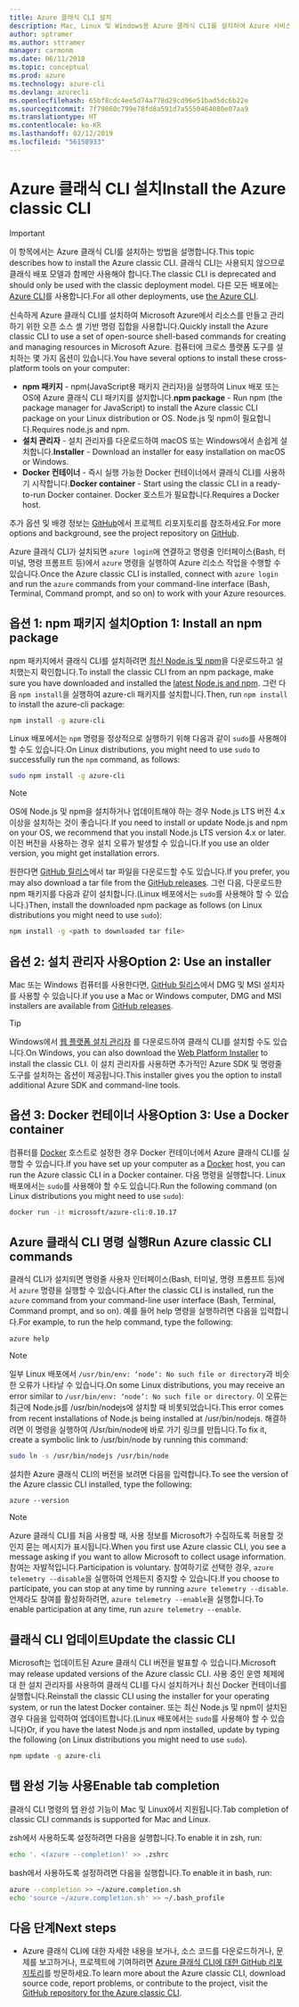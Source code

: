 ```yaml
---
title: Azure 클래식 CLI 설치
description: Mac, Linux 및 Windows용 Azure 클래식 CLI를 설치하여 Azure 서비스 사용 시작
author: sptramer
ms.author: sttramer
manager: carmonm
ms.date: 06/11/2018
ms.topic: conceptual
ms.prod: azure
ms.technology: azure-cli
ms.devlang: azurecli
ms.openlocfilehash: 65bf8cdc4ee5d74a778d29cd96e51bad5dc6b22e
ms.sourcegitcommit: 7f79860c799e78fd8a591d7a5550464080e07aa9
ms.translationtype: HT
ms.contentlocale: ko-KR
ms.lasthandoff: 02/12/2019
ms.locfileid: "56158933"
---
```

# <a name="install-the-azure-classic-cli"></a><span data-ttu-id="5eeda-103">Azure 클래식 CLI 설치</span><span class="sxs-lookup"><span data-stu-id="5eeda-103">Install the Azure classic CLI</span></span>

> [!IMPORTANT]
> <span data-ttu-id="5eeda-104">이 항목에서는 Azure 클래식 CLI를 설치하는 방법을 설명합니다.</span><span class="sxs-lookup"><span data-stu-id="5eeda-104">This topic describes how to install the Azure classic CLI.</span></span> <span data-ttu-id="5eeda-105">클래식 CLI는 사용되지 않으므로 클래식 배포 모델과 함께만 사용해야 합니다.</span><span class="sxs-lookup"><span data-stu-id="5eeda-105">The classic CLI is deprecated and should only be used with the classic deployment model.</span></span>
> <span data-ttu-id="5eeda-106">다른 모든 배포에는 [Azure CLI](/cli/azure)를 사용합니다.</span><span class="sxs-lookup"><span data-stu-id="5eeda-106">For all other deployments, use [the Azure CLI](/cli/azure).</span></span>

<span data-ttu-id="5eeda-107">신속하게 Azure 클래식 CLI를 설치하여 Microsoft Azure에서 리소스를 만들고 관리하기 위한 오픈 소스 셸 기반 명령 집합을 사용합니다.</span><span class="sxs-lookup"><span data-stu-id="5eeda-107">Quickly install the Azure classic CLI to use a set of open-source shell-based commands for creating and managing resources in Microsoft Azure.</span></span> <span data-ttu-id="5eeda-108">컴퓨터에 크로스 플랫폼 도구를 설치하는 몇 가지 옵션이 있습니다.</span><span class="sxs-lookup"><span data-stu-id="5eeda-108">You have several options to install these cross-platform tools on your computer:</span></span>

* <span data-ttu-id="5eeda-109">**npm 패키지** - npm(JavaScript용 패키지 관리자)을 실행하여 Linux 배포 또는 OS에 Azure 클래식 CLI 패키지를 설치합니다.</span><span class="sxs-lookup"><span data-stu-id="5eeda-109">**npm package** - Run npm (the package manager for JavaScript) to install the Azure classic CLI package on your Linux distribution or OS.</span></span> <span data-ttu-id="5eeda-110">Node.js 및 npm이 필요합니다.</span><span class="sxs-lookup"><span data-stu-id="5eeda-110">Requires node.js and npm.</span></span>
* <span data-ttu-id="5eeda-111">**설치 관리자** - 설치 관리자를 다운로드하여 macOS 또는 Windows에서 손쉽게 설치합니다.</span><span class="sxs-lookup"><span data-stu-id="5eeda-111">**Installer** - Download an installer for easy installation on macOS or Windows.</span></span>
* <span data-ttu-id="5eeda-112">**Docker 컨테이너** - 즉시 실행 가능한 Docker 컨테이너에서 클래식 CLI를 사용하기 시작합니다.</span><span class="sxs-lookup"><span data-stu-id="5eeda-112">**Docker container** - Start using the classic CLI in a ready-to-run Docker container.</span></span> <span data-ttu-id="5eeda-113">Docker 호스트가 필요합니다.</span><span class="sxs-lookup"><span data-stu-id="5eeda-113">Requires a Docker host.</span></span>

<span data-ttu-id="5eeda-114">추가 옵션 및 배경 정보는 [GitHub](https://github.com/azure/azure-xplat-cli)에서 프로젝트 리포지토리를 참조하세요.</span><span class="sxs-lookup"><span data-stu-id="5eeda-114">For more options and background, see the project repository on [GitHub](https://github.com/azure/azure-xplat-cli).</span></span>

<span data-ttu-id="5eeda-115">Azure 클래식 CLI가 설치되면 `azure login`에 연결하고 명령줄 인터페이스(Bash, 터미널, 명령 프롬프트 등)에서 `azure` 명령을 실행하여 Azure 리소스 작업을 수행할 수 있습니다.</span><span class="sxs-lookup"><span data-stu-id="5eeda-115">Once the Azure classic CLI is installed, connect with `azure login` and run the `azure` commands from your command-line interface (Bash, Terminal, Command prompt, and so on) to work with your Azure resources.</span></span>

## <a name="option-1-install-an-npm-package"></a><span data-ttu-id="5eeda-116">옵션 1: npm 패키지 설치</span><span class="sxs-lookup"><span data-stu-id="5eeda-116">Option 1: Install an npm package</span></span>

<span data-ttu-id="5eeda-117">npm 패키지에서 클래식 CLI를 설치하려면 [최신 Node.js 및 npm](https://nodejs.org/en/download/package-manager/)을 다운로드하고 설치했는지 확인합니다.</span><span class="sxs-lookup"><span data-stu-id="5eeda-117">To install the classic CLI from an npm package, make sure you have downloaded and installed the [latest Node.js and npm](https://nodejs.org/en/download/package-manager/).</span></span> <span data-ttu-id="5eeda-118">그런 다음 `npm install`을 실행하여 azure-cli 패키지를 설치합니다.</span><span class="sxs-lookup"><span data-stu-id="5eeda-118">Then, run `npm install` to install the azure-cli package:</span></span>

```bash
npm install -g azure-cli
```

<span data-ttu-id="5eeda-119">Linux 배포에서는 `npm` 명령을 정상적으로 실행하기 위해 다음과 같이 `sudo`를 사용해야 할 수도 있습니다.</span><span class="sxs-lookup"><span data-stu-id="5eeda-119">On Linux distributions, you might need to use `sudo` to successfully run the `npm` command, as follows:</span></span>

```bash
sudo npm install -g azure-cli
```

> [!NOTE]
> <span data-ttu-id="5eeda-120">OS에 Node.js 및 npm을 설치하거나 업데이트해야 하는 경우 Node.js LTS 버전 4.x 이상을 설치하는 것이 좋습니다.</span><span class="sxs-lookup"><span data-stu-id="5eeda-120">If you need to install or update Node.js and npm on your OS, we recommend that you install Node.js LTS version 4.x or later.</span></span> <span data-ttu-id="5eeda-121">이전 버전을 사용하는 경우 설치 오류가 발생할 수 있습니다.</span><span class="sxs-lookup"><span data-stu-id="5eeda-121">If you use an older version, you might get installation errors.</span></span>

<span data-ttu-id="5eeda-122">원한다면 [GitHub 릴리스](https://github.com/Azure/azure-xplat-cli/releases)에서 tar 파일을 다운로드할 수도 있습니다.</span><span class="sxs-lookup"><span data-stu-id="5eeda-122">If you prefer, you may also download a tar file from the [GitHub releases](https://github.com/Azure/azure-xplat-cli/releases).</span></span> <span data-ttu-id="5eeda-123">그런 다음, 다운로드한 npm 패키지를 다음과 같이 설치합니다.(Linux 배포에서는 `sudo`를 사용해야 할 수 있습니다.)</span><span class="sxs-lookup"><span data-stu-id="5eeda-123">Then, install the downloaded npm package as follows (on Linux distributions you might need to use `sudo`):</span></span>

```bash
npm install -g <path to downloaded tar file>
```

## <a name="option-2-use-an-installer"></a><span data-ttu-id="5eeda-124">옵션 2: 설치 관리자 사용</span><span class="sxs-lookup"><span data-stu-id="5eeda-124">Option 2: Use an installer</span></span>

<span data-ttu-id="5eeda-125">Mac 또는 Windows 컴퓨터를 사용한다면, [GitHub 릴리스](https://github.com/Azure/azure-xplat-cli/releases)에서 DMG 및 MSI 설치자를 사용할 수 있습니다.</span><span class="sxs-lookup"><span data-stu-id="5eeda-125">If you use a Mac or Windows computer, DMG and MSI installers are available from [GitHub releases](https://github.com/Azure/azure-xplat-cli/releases).</span></span>

> [!TIP]
> <span data-ttu-id="5eeda-126">Windows에서 [웹 플랫폼 설치 관리자](https://go.microsoft.com/?linkid=9828653) 를 다운로드하여 클래식 CLI를 설치할 수도 있습니다.</span><span class="sxs-lookup"><span data-stu-id="5eeda-126">On Windows, you can also download the [Web Platform Installer](https://go.microsoft.com/?linkid=9828653) to install the classic CLI.</span></span> <span data-ttu-id="5eeda-127">이 설치 관리자를 사용하면 추가적인 Azure SDK 및 명령줄 도구를 설치하는 옵션이 제공됩니다.</span><span class="sxs-lookup"><span data-stu-id="5eeda-127">This installer gives you the option to install additional Azure SDK and command-line tools.</span></span>

## <a name="option-3-use-a-docker-container"></a><span data-ttu-id="5eeda-128">옵션 3: Docker 컨테이너 사용</span><span class="sxs-lookup"><span data-stu-id="5eeda-128">Option 3: Use a Docker container</span></span>

<span data-ttu-id="5eeda-129">컴퓨터를 [Docker](https://docs.docker.com/engine/understanding-docker/) 호스트로 설정한 경우 Docker 컨테이너에서 Azure 클래식 CLI를 실행할 수 있습니다.</span><span class="sxs-lookup"><span data-stu-id="5eeda-129">If you have set up your computer as a [Docker](https://docs.docker.com/engine/understanding-docker/) host, you can run the Azure classic CLI in a Docker container.</span></span> <span data-ttu-id="5eeda-130">다음 명령을 실행합니다. Linux 배포에서는 `sudo`를 사용해야 할 수도 있습니다.</span><span class="sxs-lookup"><span data-stu-id="5eeda-130">Run the following command (on Linux distributions you might need to use `sudo`):</span></span>

```bash
docker run -it microsoft/azure-cli:0.10.17
```

## <a name="run-azure-classic-cli-commands"></a><span data-ttu-id="5eeda-131">Azure 클래식 CLI 명령 실행</span><span class="sxs-lookup"><span data-stu-id="5eeda-131">Run Azure classic CLI commands</span></span>

<span data-ttu-id="5eeda-132">클래식 CLI가 설치되면 명령줄 사용자 인터페이스(Bash, 터미널, 명령 프롬프트 등)에서 `azure` 명령을 실행할 수 있습니다.</span><span class="sxs-lookup"><span data-stu-id="5eeda-132">After the classic CLI is installed, run the `azure` command from your command-line user interface (Bash, Terminal, Command prompt, and so on).</span></span> <span data-ttu-id="5eeda-133">예를 들어 help 명령을 실행하려면 다음을 입력합니다.</span><span class="sxs-lookup"><span data-stu-id="5eeda-133">For example, to run the help command, type the following:</span></span>

```azurecli-interactive
azure help
```

> [!NOTE]
> <span data-ttu-id="5eeda-134">일부 Linux 배포에서 `/usr/bin/env: ‘node’: No such file or directory`과 비슷한 오류가 나타날 수 있습니다.</span><span class="sxs-lookup"><span data-stu-id="5eeda-134">On some Linux distributions, you may receive an error similar to `/usr/bin/env: ‘node’: No such file or directory`.</span></span> <span data-ttu-id="5eeda-135">이 오류는 최근에 Node.js를 /usr/bin/nodejs에 설치할 때 비롯되었습니다.</span><span class="sxs-lookup"><span data-stu-id="5eeda-135">This error comes from recent installations of Node.js being installed at /usr/bin/nodejs.</span></span> <span data-ttu-id="5eeda-136">해결하려면 이 명령을 실행하여 /Usr/bin/node에 바로 가기 링크를 만듭니다.</span><span class="sxs-lookup"><span data-stu-id="5eeda-136">To fix it, create a symbolic link to /usr/bin/node by running this command:</span></span>

```bash
sudo ln -s /usr/bin/nodejs /usr/bin/node
```

<span data-ttu-id="5eeda-137">설치한 Azure 클래식 CLI의 버전을 보려면 다음을 입력합니다.</span><span class="sxs-lookup"><span data-stu-id="5eeda-137">To see the version of the Azure classic CLI installed, type the following:</span></span>

```azurecli-interactive
azure --version
```

> [!NOTE]
> <span data-ttu-id="5eeda-138">Azure 클래식 CLI를 처음 사용할 때, 사용 정보를 Microsoft가 수집하도록 허용할 것인지 묻는 메시지가 표시됩니다.</span><span class="sxs-lookup"><span data-stu-id="5eeda-138">When you first use Azure classic CLI, you see a message asking if you want to allow Microsoft to collect usage information.</span></span> <span data-ttu-id="5eeda-139">참여는 자발적입니다.</span><span class="sxs-lookup"><span data-stu-id="5eeda-139">Participation is voluntary.</span></span> <span data-ttu-id="5eeda-140">참여하기로 선택한 경우, `azure telemetry --disable`을 실행하여 언제든지 중지할 수 있습니다.</span><span class="sxs-lookup"><span data-stu-id="5eeda-140">If you choose to participate, you can stop at any time by running `azure telemetry --disable`.</span></span> <span data-ttu-id="5eeda-141">언제라도 참여를 활성화하려면, `azure telemetry --enable`을 실행합니다.</span><span class="sxs-lookup"><span data-stu-id="5eeda-141">To enable participation at any time, run `azure telemetry --enable`.</span></span>

## <a name="update-the-classic-cli"></a><span data-ttu-id="5eeda-142">클래식 CLI 업데이트</span><span class="sxs-lookup"><span data-stu-id="5eeda-142">Update the classic CLI</span></span>

<span data-ttu-id="5eeda-143">Microsoft는 업데이트된 Azure 클래식 CLI 버전을 발표할 수 있습니다.</span><span class="sxs-lookup"><span data-stu-id="5eeda-143">Microsoft may release updated versions of the Azure classic CLI.</span></span> <span data-ttu-id="5eeda-144">사용 중인 운영 체제에 대 한 설치 관리자를 사용하여 클래식 CLI를 다시 설치하거나 최신 Docker 컨테이너를 실행합니다.</span><span class="sxs-lookup"><span data-stu-id="5eeda-144">Reinstall the classic CLI using the installer for your operating system, or run the latest Docker container.</span></span> <span data-ttu-id="5eeda-145">또는 최신 Node.js 및 npm이 설치된 경우 다음을 입력하여 업데이트합니다.(Linux 배포에서는 `sudo`를 사용해야 할 수 있습니다)</span><span class="sxs-lookup"><span data-stu-id="5eeda-145">Or, if you have the latest Node.js and npm installed, update by typing the following (on Linux distributions you might need to use `sudo`).</span></span>

```bash
npm update -g azure-cli
```

## <a name="enable-tab-completion"></a><span data-ttu-id="5eeda-146">탭 완성 기능 사용</span><span class="sxs-lookup"><span data-stu-id="5eeda-146">Enable tab completion</span></span>

<span data-ttu-id="5eeda-147">클래식 CLI 명령의 탭 완성 기능이 Mac 및 Linux에서 지원됩니다.</span><span class="sxs-lookup"><span data-stu-id="5eeda-147">Tab completion of classic CLI commands is supported for Mac and Linux.</span></span>

<span data-ttu-id="5eeda-148">zsh에서 사용하도록 설정하려면 다음을 실행합니다.</span><span class="sxs-lookup"><span data-stu-id="5eeda-148">To enable it in zsh, run:</span></span>

```bash
echo '. <(azure --completion)' >> .zshrc
```

<span data-ttu-id="5eeda-149">bash에서 사용하도록 설정하려면 다음을 실행합니다.</span><span class="sxs-lookup"><span data-stu-id="5eeda-149">To enable it in bash, run:</span></span>

```bash
azure --completion >> ~/azure.completion.sh
echo 'source ~/azure.completion.sh' >> ~/.bash_profile
```

## <a name="next-steps"></a><span data-ttu-id="5eeda-150">다음 단계</span><span class="sxs-lookup"><span data-stu-id="5eeda-150">Next steps</span></span>

* <span data-ttu-id="5eeda-151">Azure 클래식 CLI에 대한 자세한 내용을 보거나, 소스 코드를 다운로드하거나, 문제를 보고하거나, 프로젝트에 기여하려면 [Azure 클래식 CLI에 대한 GitHub 리포지토리](https://github.com/azure/azure-xplat-cli)를 방문하세요.</span><span class="sxs-lookup"><span data-stu-id="5eeda-151">To learn more about the Azure classic CLI, download source code, report problems, or contribute to the project, visit the [GitHub repository for the Azure classic CLI](https://github.com/azure/azure-xplat-cli).</span></span>
